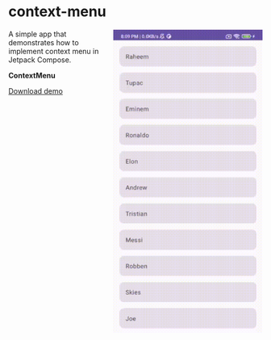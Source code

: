 # context-menu

<img align="right" width="296" height="600"  src="https://github.com/raheemadamboev/context-menu/blob/master/banner.gif" />

A simple app that demonstrates how to implement context menu in Jetpack Compose.

**ContextMenu**

<a href="https://github.com/raheemadamboev/context-menu/blob/master/app-debug.apk">Download demo</a>
